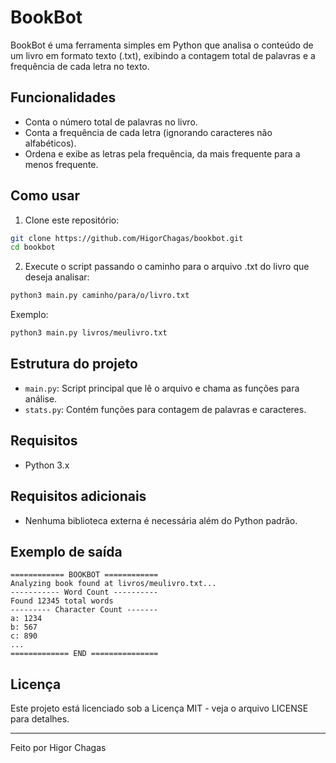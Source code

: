 
# BookBot

BookBot é uma ferramenta simples em Python que analisa o conteúdo de um livro em formato texto (.txt), exibindo a contagem total de palavras e a frequência de cada letra no texto.

## Funcionalidades

- Conta o número total de palavras no livro.
- Conta a frequência de cada letra (ignorando caracteres não alfabéticos).
- Ordena e exibe as letras pela frequência, da mais frequente para a menos frequente.

## Como usar

1. Clone este repositório:

```bash
git clone https://github.com/HigorChagas/bookbot.git
cd bookbot
```

2. Execute o script passando o caminho para o arquivo .txt do livro que deseja analisar:

```bash
python3 main.py caminho/para/o/livro.txt
```

Exemplo:

```bash
python3 main.py livros/meulivro.txt
```

## Estrutura do projeto

- `main.py`: Script principal que lê o arquivo e chama as funções para análise.
- `stats.py`: Contém funções para contagem de palavras e caracteres.

## Requisitos

- Python 3.x

## Requisitos adicionais

- Nenhuma biblioteca externa é necessária além do Python padrão.

## Exemplo de saída

```
============ BOOKBOT ============
Analyzing book found at livros/meulivro.txt...
----------- Word Count ----------
Found 12345 total words
--------- Character Count -------
a: 1234
b: 567
c: 890
...
============= END ===============
```

## Licença

Este projeto está licenciado sob a Licença MIT - veja o arquivo LICENSE para detalhes.

---

Feito por Higor Chagas

